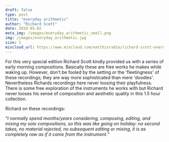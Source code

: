 ```yaml
---
draft: false
type: post
title: "everyday arithmetic"
author: "Richard Scott"
date: 2018-05-02
meta_img: /images/everyday_arithmetic_small.png
img: /images/everyday_arithmetic.jpg
size: 1
mixcloud_url: https://www.mixcloud.com/eatthisradio/richard-scott-everyday-arithmetic/
---
```


For this very special edition Richard Scott kindly provided us with a series of early morning compositions. Basically these are free works he makes while waking up. However, don't be fooled by the setting or the 'fleetingness' of these recordings; they are way more sophisticated than mere 'doodles'. Nevertheless Richards recordings here never loosing their playfulness. There is some free exploration of the instruments he works with but Richard never looses his sense of composition and aesthetic quality in this 1.5 hour collection.


Richard on these recordings:

*“I normally spend months/years considering, composing, editing, and mixing my solo compositions, so this was like going on holiday: no second takes, no material rejected, no subsequent editing or mixing, it is as completely raw as if it came from the instrument.”*
